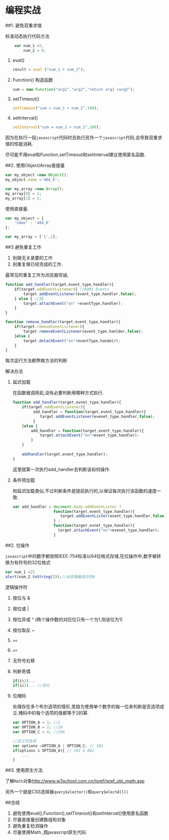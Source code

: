 # 编程实战

##1. 避免双重求值

标准动态执行代码方法

```javascript
    var num_1 =5,
        num_2 = 6;
```

1. eval()
    ```javascript
    result = eval ("num_1 + num_2");
    ```
2. Function() 构造函数
    ```javascript
    sum = new Function("arg1","arg2","return arg1 +arg2");
    ```
3. setTimeout()
    ```javascript
    setTimeout("sum = num_1 + num_2",100);
    ```
4. setInterval()
    ```javascript
    setInterval("sum = num_1 + num_2",100);
    ```
因为在执行一段`javascript`代码时去执行另外一个`javascript`代码,会导致双重求值的性能消耗.

尽可能不用eval和Function,setTimeout和setInterval建议使用匿名函数.

##2. 使用Object/Array直接量

```javascript
var my_object =new Object();
my_object.name ='404_K';

var my_array =new Array();
my_array[0] = 1;
my_array[1] = 2;
```

使用直接量.

```javascript
var my_object = {
    'name' : '404_K'
};

var my_array = ['1',2];
```

##3 避免重复工作

1. 别做无关紧要的工作
2. 别重复做已经完成的工作.

最常见的重复工作为浏览器坦诚,

```javascript
function add_handler(target,event_type,handler){
    if(target.addEventListener){ //DOM2 Events
        target.addEventListener(event_type,handler,false);
    } else { //IE
        target.attachEvent("on" +eventType,handler);
    }
}

function remove_handler(target,event_type,handler){
    if(target.removeEventListener){
        target.removeEventListener(event_type,hanlder,false);
    }else {
        target.detachEvent("on"+eventType,handelr);
    }
}
```

每次运行方法都熬做方法的判断

解决办法

1. 延迟加载
    
    在函数被调用前,没有必要判断用哪种方式执行.

    ```javascript
    function add_handler(target,evnet_type,handler){
        if(target.addEventListener){
             add_handler = function(target,event_type,handler){
                target.addEventListener(evenet_type,handler,false);
             }
        }else {
            add_handler = function(target,event_type,handler){
                target.attachEvent("on"+event_type,handler);
            }
        }
        
        addhandler(target,event_type,handler);
    }
    ```
    这里就第一次执行add_handler去判断该如何操作.
2. 条件预加载
    
    和延迟加载类似,不过判断条件是提前执行的,以保证每次执行该函数的速度一致.

    ```javascript
    var add_handler = document.body.addEventLister ?
                      function(target,event_type,handler){
                         target.addEventLister(event_type,handler,false);
                      } :
                      function(target,evnet_type,handler){
                        target.attachEvent("on"+evenet_type,handler);
                      }
    ```
    
##2. 位操作

`javascript`中的数字都依照IEEE-754标准以64位格式存储,在位操作中,数字被转换为有符号的32位格式

```javascript
var num_1 =25
alert(num_2.toString(2));//会忽略最高位的0
```

逻辑操作符

1. 按位与 &
2. 按位或 |
3. 按位异或 ^ (两个操作数的对应位只有一个为1,则该位为1)
4. 按位取反 ~
5. `<<`
6. `>>`
7. 无符号右移


1. 判断奇偶

    ```javascript
    if(i%2)...
    if(i&1)... //优化
    ```
2. 位掩码

    处理存在多个布尔选项的情形,思路为使用单个数字的每一位来判断是否选项成立.掩码中的每个选项的值都等于2的幂.
    
    ```javascript
    var OPTION_A = 1; //1
    var OPTION_B = 2; //10
    var OPTION_C = 4; //100
    
    //定义可选项
    var options =OPTION_A | OPTION_C; // 101
    if(options & OPTION_A){ // 101 & 001
        ...
    }
    ```
    
##3. 使用原生方法.

了解`Math`对象<http://www.w3school.com.cn/jsref/jsref_obj_math.asp>

另外一个就是CSS选择器`querySelector()`和`querySelectAll()`

##总结

1. 避免使用eval(),Function(),setTimeout()和setInterval()使用匿名函数
2. 尽量直接量创建数组和对象
3. 避免重复检测操作
4. 尽量使用Math.,既javascript原生代码.